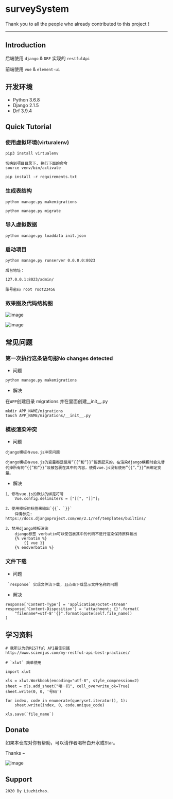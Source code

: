 # surveySystem

Thank you to all the people who already contributed to this project！

---

## Introduction

后端使用 `django` & `DRF` 实现的 `restfulApi`  

前端使用 `vue` & `element-ui` 

## 开发环境

- Python 3.6.8  
- Django 2.1.5
- Drf 3.9.4 

## Quick Tutorial

### 使用虚拟环境(virturalenv)

```
pip3 install virtualenv

切换到项目目录下, 执行下面的命令
source venv/bin/activate

pip install -r requirements.txt

```

### 生成表结构

```
python manage.py makemigrations

python manage.py migrate
```

### 导入虚拟数据

```
python manage.py loaddata init.json
```

### 启动项目

```
python manage.py runserver 0.0.0.0:8023

后台地址：

127.0.0.1:8023/admin/

账号密码 root root23456
```

### 效果图及代码结构图

![image](https://csrftoken.oss-cn-beijing.aliyuncs.com/github/6DBA4BE6-8EA5-4AA7-A673-457D30FE906A.png)

![image](https://csrftoken.oss-cn-beijing.aliyuncs.com/github/59A544B3-AE40-48DF-BA8A-2D58CB8CE9F2%2011.00.13.png)

## 常见问题

### 第一次执行这条语句报No changes detected

* 问题

```
python manage.py makemigrations
```

* 解决

在`APP`创建目录 migrations 并在里面创建__init__.py
```
mkdir APP_NAME/migrations
touch APP_NAME/migrations/__init__.py
```

### 模板渲染冲突

* 问题

```
django模板与vue.js冲突问题

django模板与vue.js的变量都是使用“{{”和“}}”包裹起来的，在渲染django模板时会先替代掉所有的“{{”和“}}”及被包裹在其中的内容，使得vue.js没有使用”{{“、”}}”来绑定变量。

```

* 解决

```
1、修改vue.js的默认的绑定符号
    Vue.config.delimiters = ["[[", "]]"];
    
2、使用模板的标签来输出`{{`、`}}`
    详情参见: https://docs.djangoproject.com/en/2.1/ref/templates/builtins/
    
3、禁用django模板渲染
    django标签 verbatim可以使包裹其中的代码不进行渲染保持原样输出
    {% verbatim %}
        {{ vue }}
    {% endverbatim %}
```

### 文件下载

* 问题

```
 `response` 实现文件流下载, 且点击下载显示文件名称的问题
```

* 解决

```
response['Content-Type'] = 'application/octet-stream'
response['Content-Disposition'] = 'attachment; {}'.format(
    "filename*=utf-8''{}".format(quote(self.file_name))
)
```

## 学习资料

```
# 我所认为的RESTful API最佳实践
http://www.scienjus.com/my-restful-api-best-practices/

# `xlwt` 简单使用

import xlwt

xls = xlwt.Workbook(encoding="utf-8", style_compression=2)
sheet = xls.add_sheet("唯一码", cell_overwrite_ok=True)
sheet.write(0, 0, '号码')

for index, code in enumerate(queryset.iterator(), 1):
    sheet.write(index, 0, code.unique_code)

xls.save(`file_name`)

```

## Donate

如果本仓库对你有帮助，可以请作者喝杯白开水或Star。

Thanks ~

![image](https://csrftoken.oss-cn-beijing.aliyuncs.com/github/F83BF8B1-998B-4818-BDA9-1FAADEEFD16F.png?x-oss-process=image/resize,w_200)

## Support

```
2020 By Liuzhichao.
```

